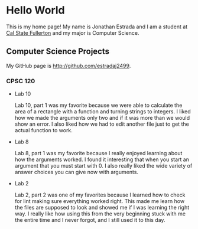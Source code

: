 # Hello World

This is my home page! My name is Jonathan Estrada and I am a student at [Cal State Fullerton](http://www.fullerton.edu/) and my major is Computer Science.

## Computer Science Projects

My GitHub page is http://github.com/estradaj2499.

### CPSC 120

* Lab 10

    Lab 10, part 1 was my favorite because we were able to calculate the area of a rectangle with a function and turning strings to integers. I liked how we made the arguments only two and if it was more than we would show an error. I also liked how we had to edit another file just to get the actual function to work.

* Lab 8

    Lab 8, part 1 was my favorite because I really enjoyed learning about how the arguments worked. I found it interesting that when you start an argument that you must start with 0. I also really liked the wide variety of answer choices you can give now with arguments.

* Lab 2

    Lab 2, part 2 was one of my favorites because I learned how to check for lint making sure everything worked right. This made me learn how the files are supposed to look and showed me if I was learning the right way. I really like how using this from the very beginning stuck with me the entire time and I never forgot, and I still used it to this day.